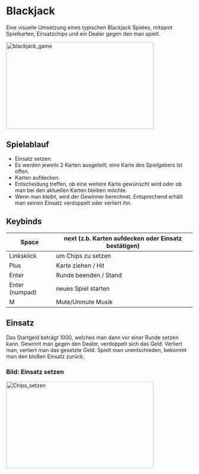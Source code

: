 # Blackjack
Eine visuelle Umsetzung eines typischen Blackjack Spieles, mitsamt Spielkarten, Einsatzchips und ein Dealer gegen den man spielt.

<img src="https://i.ibb.co/XSrNdYW/Screenshot-2024-03-26-104346.png" alt="blackjack_game" width="398" height="233.3">

## Spielablauf
- Einsatz setzen.
- Es werden jeweils 2 Karten ausgeteilt; eine Karte des Spielgebers ist offen.
- Karten aufdecken.
- Entscheidung treffen, ob eine weitere Karte gewünscht wird oder ob man bei den aktuellen Karten bleiben möchte.
- Wenn man bleibt, wird der Gewinner berechnet. Entsprechend erhält man seinen Einsatz verdoppelt oder verliert ihn.

## Keybinds
|Space|next (z.b. Karten aufdecken oder Einsatz bestätigen)|
|----------|----------|
|Linksklick|um Chips zu setzen|
|Plus|Karte ziehen / Hit|
|Enter|Runde beenden / Stand|
|Enter (numpad)|neues Spiel starten|
|M|Mute/Unmute Musik|

## Einsatz
Das Startgeld beträgt 1000, welches man dann vor einer Runde setzen kann.
Gewinnt man gegen den Dealer, verdoppelt sich das Geld. 
Verliert man, verliert man das gesetzte Geld.
Spielt man unentschieden, bekommt man den bloßen Einsatz zurück.

### Bild: Einsatz setzen
<img src="https://i.ibb.co/swbYJ59/Screenshot-2024-03-26-103728.png" alt="Chips_setzen" width="398" height="233.3">
